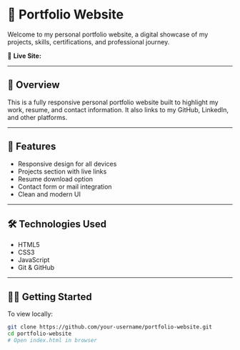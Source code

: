 # 🚀 Portfolio Website

Welcome to my personal portfolio website, a digital showcase of my projects, skills, certifications, and professional journey.

🔗 **Live Site:** 



---

## 🧾 Overview

This is a fully responsive personal portfolio website built to highlight my work, resume, and contact information. It also links to my GitHub, LinkedIn, and other platforms.

---

## 🌟 Features

- Responsive design for all devices
- Projects section with live links
- Resume download option
- Contact form or mail integration
- Clean and modern UI

---

## 🛠️ Technologies Used

- HTML5
- CSS3
- JavaScript
- Git & GitHub

---

## 🧑‍💻 Getting Started

To view locally:

```bash
git clone https://github.com/your-username/portfolio-website.git
cd portfolio-website
# Open index.html in browser
